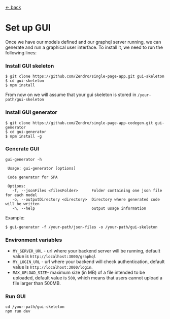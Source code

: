 [ &larr; back](setup_root.md)
<br/>
# Set up GUI
Once we have our models defined and our graphql server running, we can generate and run a graphical user interface.
To install it, we need to run the following lines:
### Install GUI skeleton
```
$ git clone https://github.com/Zendro/single-page-app.git gui-skeleton
$ cd gui-skeleton
$ npm install
```
From now on we will assume that your gui skeleton is stored in `/your-path/gui-skeleton`

### Install GUI generator

```
$ git clone https://github.com/Zendro/single-page-app-codegen.git gui-generator
$ cd gui-generator
$ npm install -g
```

### Generate GUI
```
gui-generator -h

 Usage: gui-generator [options]

 Code generator for SPA

 Options:
   -f, --jsonFiles <filesFolder>      Folder containing one json file for each model
   -o, --outputDirectory <directory>  Directory where generated code will be written
   -h, --help                         output usage information
   ```
Example:
```
$ gui-generator -f /your-path/json-files -o /your-path/gui-skeleton
```
### Environment variables

* `MY_SERVER_URL` - url where your backend server will be running, default value is `http://localhost:3000/graphql`
* `MY_LOGIN_URL` - url where your backend will check authentication, default value is `http://localhost:3000/login`.
* `MAX_UPLOAD_SIZE`- maximum size (in MB) of a file intended to be uploaded, default value is `500`, which means that users cannot upload a file larger than 500MB.

### Run GUI
```
cd /your-path/gui-skeleton
npm run dev
```
